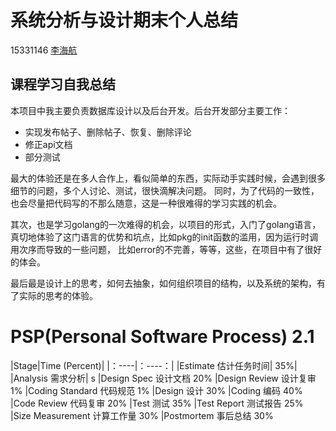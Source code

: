 # 系统分析与设计期末个人总结
15331146 [李海航](https://github.com/Boyce-Lee)

## 课程学习自我总结
本项目中我主要负责数据库设计以及后台开发。后台开发部分主要工作：
+ 实现发布帖子、删除帖子、恢复、删除评论
+ 修正api文档
+ 部分测试

最大的体验还是在多人合作上，看似简单的东西，实际动手实践时候，会遇到很多细节的问题，多个人讨论、测试，很快滴解决问题。
同时，为了代码的一致性，也会尽量把代码写的不那么随意，这是一种很难得的学习实践的机会。

其次，也是学习golang的一次难得的机会，以项目的形式，入门了golang语言，真切地体验了这门语言的优势和坑点，比如pkg的init函数的滥用，因为运行时调用次序而导致的一些问题，
比如error的不完善，等等，这些，在项目中有了很好的体会。

最后最是设计上的思考，如何去抽象，如何组织项目的结构，以及系统的架构，有了实际的思考的体验。

# PSP(Personal Software Process) 2.1
|Stage|Time (Percent)|
|：----|：----：|
|Estimate 估计任务时间|	35%|
|Analysis 需求分析|	s
|Design Spec 设计文档	20%
|Design Review 设计复审	1%
|Coding Standard 代码规范	1%
|Design 设计	30%
|Coding 编码	40%
|Code Review 代码复审	20%
|Test 测试	35%
|Test Report 测试报告	25%
|Size Measurement 计算工作量	30%
|Postmortem 事后总结	30%
